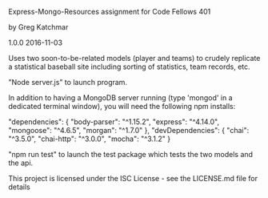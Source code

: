 Express-Mongo-Resources assignment for Code Fellows 401

by Greg Katchmar

1.0.0  2016-11-03

Uses two soon-to-be-related models (player and teams) to crudely replicate a statistical baseball site including sorting of statistics, team records, etc.

"Node server.js" to launch program.

In addition to having a MongoDB server running (type 'mongod' in a dedicated terminal window), you will need the following npm installs:

"dependencies": {
    "body-parser": "^1.15.2",
    "express": "^4.14.0",
    "mongoose": "^4.6.5",
    "morgan": "^1.7.0"
  },
  "devDependencies": {
    "chai": "^3.5.0",
    "chai-http": "^3.0.0",
    "mocha": "^3.1.2"
	}

"npm run test" to launch the test package which tests the two models and the api.

This project is licensed under the ISC License - see the LICENSE.md file for details